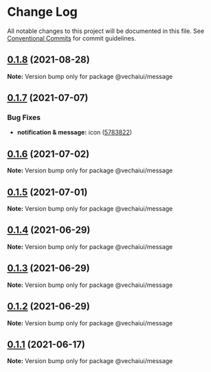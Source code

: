 # Change Log

All notable changes to this project will be documented in this file.
See [Conventional Commits](https://conventionalcommits.org) for commit guidelines.

## [0.1.8](https://github.com/vechai/vechaiui/compare/@vechaiui/message@0.1.7...@vechaiui/message@0.1.8) (2021-08-28)

**Note:** Version bump only for package @vechaiui/message





## [0.1.7](https://github.com/vechai/vechaiui/compare/@vechaiui/message@0.1.6...@vechaiui/message@0.1.7) (2021-07-07)


### Bug Fixes

* **notification & message:** icon ([5783822](https://github.com/vechai/vechaiui/commit/5783822320792e79501377cb4fb7f1f200f977ea))





## [0.1.6](https://github.com/vechai/vechaiui/compare/@vechaiui/message@0.1.5...@vechaiui/message@0.1.6) (2021-07-02)

**Note:** Version bump only for package @vechaiui/message





## [0.1.5](https://github.com/vechai/vechaiui/compare/@vechaiui/message@0.1.4...@vechaiui/message@0.1.5) (2021-07-01)

**Note:** Version bump only for package @vechaiui/message





## [0.1.4](https://github.com/vechai/vechaiui/compare/@vechaiui/message@0.1.3...@vechaiui/message@0.1.4) (2021-06-29)

**Note:** Version bump only for package @vechaiui/message





## [0.1.3](https://github.com/vechai/vechaiui/compare/@vechaiui/message@0.1.2...@vechaiui/message@0.1.3) (2021-06-29)

**Note:** Version bump only for package @vechaiui/message





## [0.1.2](https://github.com/vechai/vechaiui/compare/@vechaiui/message@0.1.1...@vechaiui/message@0.1.2) (2021-06-29)

**Note:** Version bump only for package @vechaiui/message





## [0.1.1](https://github.com/vechai/vechaiui/compare/@vechaiui/message@0.1.0...@vechaiui/message@0.1.1) (2021-06-17)

**Note:** Version bump only for package @vechaiui/message

